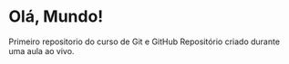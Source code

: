 # Olá, Mundo!
 Primeiro repositorio do curso de Git e GitHub
 Repositório criado durante uma aula ao vivo.
